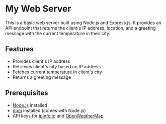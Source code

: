 # My Web Server

This is a basic web server built using Node.js and Express.js. It provides an API endpoint that returns the client's IP address, location, and a greeting message with the current temperature in their city.

## Features

- Provides client's IP address
- Retrieves client's city based on IP address
- Fetches current temperature in client's city
- Returns a greeting message

## Prerequisites

- [Node.js](https://nodejs.org/) installed
- [npm](https://www.npmjs.com/) installed (comes with Node.js)
- API keys for [ipinfo.io](https://ipinfo.io/) and [OpenWeatherMap](https://openweathermap.org/)


